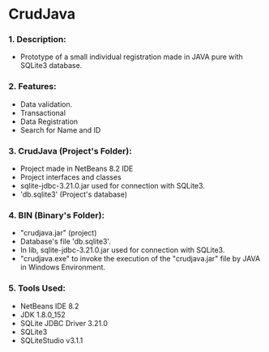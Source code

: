 # CrudJava

### 1. Description:

- Prototype of a small individual registration made in JAVA pure with SQLite3 database. 

### 2. Features:

- Data validation.
- Transactional
- Data Registration
- Search for Name and ID

### 3. CrudJava (Project's Folder):

- Project made in NetBeans 8.2 IDE
- Project interfaces and classes
- sqlite-jdbc-3.21.0.jar used for connection with SQLite3.
- 'db.sqlite3' (Project's database)

### 4. BIN (Binary's Folder):

- "crudjava.jar" (project)
- Database's file 'db.sqlite3'.
- In lib, sqlite-jdbc-3.21.0.jar used for connection with SQLite3.
- "crudjava.exe" to invoke the execution of the "crudjava.jar" file by JAVA in Windows Environment.

### 5. Tools Used:

- NetBeans IDE 8.2 
- JDK 1.8.0_152
- SQLite JDBC Driver 3.21.0
- SQLite3
- SQLiteStudio v3.1.1
